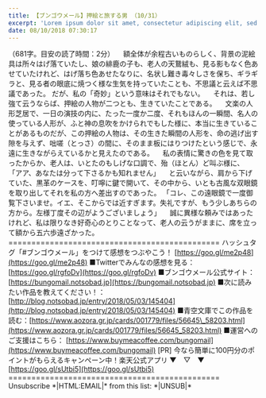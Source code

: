 ```yaml
---
title: 【ブンゴウメール】押絵と旅する男 （10/31）
excerpt: 'Lorem ipsum dolor sit amet, consectetur adipiscing elit, sed do eiusmod tempor incididunt ut labore et dolore magna aliqua. Praesent elementum facilisis leo vel fringilla est ullamcorper eget. At imperdiet dui accumsan sit amet nulla facilisi morbi tempus.'
date: 08/10/2018 07:30:17
---
```


（681字。目安の読了時間：2分） 　額全体が余程古いものらしく、背景の泥絵具は所々はげ落ていたし、娘の緋鹿の子も、老人の天鵞絨も、見る影もなく色あせていたけれど、はげ落ち色あせたなりに、名状し難き毒々しさを保ち、ギラギラと、見る者の眼底に焼つく様な生気を持っていたことも、不思議と云えば不思議であった。 だが、私の「奇妙」という意味はそれでもない。 　それは、若し強て云うならば、押絵の人物が二つとも、生きていたことである。 　文楽の人形芝居で、一日の演技の内に、たった一度か二度、それもほんの一瞬間、名人の使っている人形が、ふと神の息吹をかけられでもした様に、本当に生きていることがあるものだが、この押絵の人物は、その生きた瞬間の人形を、命の逃げ出す隙を与えず、咄嗟（とっさ）の間に、そのまま板にはりつけたという感じで、永遠に生きながらえているかと見えたのである。 　私の表情に驚きの色を見て取ったからか、老人は、いとたのもしげな口調で、殆（ほとん）ど叫ぶ様に、 「アア、あなたは分って下さるかも知れません」 　と云いながら、肩から下げていた、黒革のケースを、叮嚀に鍵で開いて、その中から、いとも古風な双眼鏡を取り出してそれを私の方へ差出すのであった。 「コレ、この遠眼鏡で一度御覧下さいませ。イエ、そこからでは近すぎます。失礼ですが、もう少しあちらの方から。左様丁度その辺がようございましょう」 　誠に異様な頼みではあったけれど、私は限りなき好奇心のとりことなって、老人の云うがままに、席を立って額から五六歩遠ざかった。 ============================================== ハッシュタグ「#ブンゴウメール」をつけて感想をつぶやこう！ [https://goo.gl/me2p48](https://goo.gl/me2p48) ■Twitterでみんなの感想を見る：[https://goo.gl/rgfoDv](https://goo.gl/rgfoDv) ■ブンゴウメール公式サイト：[https://bungomail.notsobad.jp](https://bungomail.notsobad.jp) ■次に読みたい作品を教えてください！：[http://blog.notsobad.jp/entry/2018/05/03/145404](http://blog.notsobad.jp/entry/2018/05/03/145404) ■青空文庫でこの作品を読む：[https://www.aozora.gr.jp/cards/001779/files/56645\_58203.html](https://www.aozora.gr.jp/cards/001779/files/56645_58203.html) ■運営へのご支援はこちら： [https://www.buymeacoffee.com/bungomail](https://www.buymeacoffee.com/bungomail) \[PR\] 今なら簡単に100円分のポイントがもらえるキャンペーン中！楽天公式アプリ ▼　▽　▼ [https://goo.gl/sUtbi5](https://goo.gl/sUtbi5) ============================================== Unsubscribe \*|HTML:EMAIL|\* from this list: \*|UNSUB|\*